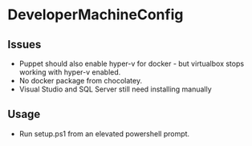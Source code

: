 # DeveloperMachineConfig

## Issues

* Puppet should also enable hyper-v for docker - but virtualbox stops working with hyper-v enabled.
* No docker package from chocolatey.
* Visual Studio and SQL Server still need installing manually

## Usage

* Run setup.ps1 from an elevated powershell prompt.
